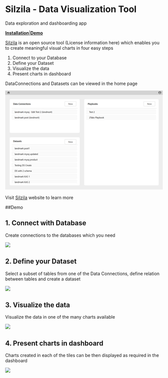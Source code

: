 # Silzila - Data Visualization Tool

Data exploration and dashboarding app

[**Installation**](#installation)|[**Demo**](#demo)

[Silzila](https://silzila.org/) is an open source tool (License information here) which enables you
to create meaningful visual charts in four easy steps

1. Connect to your Database
2. Define your Dataset
3. Visualize the data
4. Present charts in dashboard

DataConnections and Datasets can be viewed in the home page

![DataHome](silzila-frontend/src/assets/dataHome-ss.png)

Visit [Silzila](https://silzila.org/) website to learn more

##Demo

## 1. Connect with Database

Create connections to the databases which you need

![](silzila-frontend/src/assets/Silzila-New-Data-Connection-fast.gif)

## 2. Define your Dataset

Select a subset of tables from one of the Data Connections, define relation between tables and
create a dataset

![](silzila-frontend/src/assets/Silzila-NewDataset-2-fast.gif)

## 3. Visualize the data

Visualize the data in one of the many charts available

![](silzila-frontend/src/assets/Silzila-NewPlaybook-Tile-fast.gif)

## 4. Present charts in dashboard

Charts created in each of the tiles can be then displayed as required in the dashboard

![](silzila-frontend/src/assets/Silzila-Dashboard-fast.gif)

